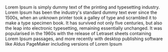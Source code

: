 Lorem Ipsum is simply dummy text of the printing and typesetting industry. 
Lorem Ipsum has been the industry's standard dummy text ever since the 1500s, when an 
unknown printer took a galley of type and scrambled it to make a type specimen book. 
It has survived not only five centuries, but also the leap into electronic typesetting, 
remaining essentially unchanged. 
It was popularised in the 1960s with the release of Letraset sheets containing Lorem Ipsum 
passages, and more recently with desktop publishing software like Aldus PageMaker including 
versions of Lorem Ipsum